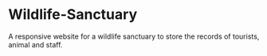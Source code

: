 # Wildlife-Sanctuary
A responsive website for a wildlife sanctuary to store the records of tourists, animal and staff.
